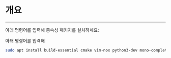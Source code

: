 # 개요

---

아래 명령어를 입력해 종속성 패키지를 설치하세요:

아래 명령어를 입력해 
```bash
sudo apt install build-essential cmake vim-nox python3-dev mono-complete golang nodejs openjdk-17-jdk openjdk-17-jre npm
```
